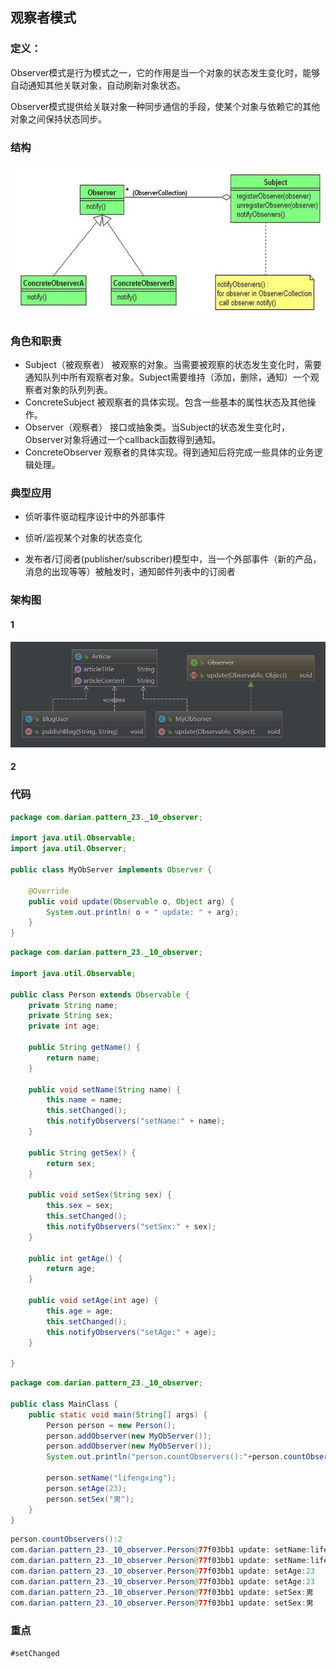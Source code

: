 


## 观察者模式

### 定义：

​	Observer模式是行为模式之一，它的作用是当一个对象的状态发生变化时，能够自动通知其他关联对象，自动刷新对象状态。

​	Observer模式提供给关联对象一种同步通信的手段，使某个对象与依赖它的其他对象之间保持状态同步。

### 结构

![1565742013844](assets/1565742013844.png)



### 角色和职责

- Subject（被观察者）     被观察的对象。当需要被观察的状态发生变化时，需要通知队列中所有观察者对象。Subject需要维持（添加，删除，通知）一个观察者对象的队列列表。
- ConcreteSubject     被观察者的具体实现。包含一些基本的属性状态及其他操作。 
- Observer（观察者）     接口或抽象类。当Subject的状态发生变化时，Observer对象将通过一个callback函数得到通知。
- ConcreteObserver     观察者的具体实现。得到通知后将完成一些具体的业务逻辑处理。

### 典型应用

- 侦听事件驱动程序设计中的外部事件

- 侦听/监视某个对象的状态变化

- 发布者/订阅者(publisher/subscriber)模型中，当一个外部事件（新的产品，消息的出现等等）被触发时，通知邮件列表中的订阅者



### 架构图

#### 1 

![1565806517116](assets/1565806517116.png)



#### 2 



### 代码

```java
package com.darian.pattern_23._10_observer;

import java.util.Observable;
import java.util.Observer;

public class MyObServer implements Observer {

	@Override
	public void update(Observable o, Object arg) {
		System.out.println( o + " update: " + arg);
	}
}

```



```java
package com.darian.pattern_23._10_observer;

import java.util.Observable;

public class Person extends Observable {
	private String name;
	private String sex;
	private int age;

	public String getName() {
		return name;
	}

	public void setName(String name) {
		this.name = name;
		this.setChanged();
		this.notifyObservers("setName:" + name);
	}

	public String getSex() {
		return sex;
	}

	public void setSex(String sex) {
		this.sex = sex;
		this.setChanged();
		this.notifyObservers("setSex:" + sex);
	}

	public int getAge() {
		return age;
	}

	public void setAge(int age) {
		this.age = age;
		this.setChanged();
		this.notifyObservers("setAge:" + age);
	}

}

```



```java
package com.darian.pattern_23._10_observer;

public class MainClass {
	public static void main(String[] args) {
		Person person = new Person();
		person.addObserver(new MyObServer());
		person.addObserver(new MyObServer());
		System.out.println("person.countObservers():"+person.countObservers());

		person.setName("lifengxing");
		person.setAge(23);
		person.setSex("男");
	}
}

```





```java
person.countObservers():2
com.darian.pattern_23._10_observer.Person@77f03bb1 update: setName:lifengxing
com.darian.pattern_23._10_observer.Person@77f03bb1 update: setName:lifengxing
com.darian.pattern_23._10_observer.Person@77f03bb1 update: setAge:23
com.darian.pattern_23._10_observer.Person@77f03bb1 update: setAge:23
com.darian.pattern_23._10_observer.Person@77f03bb1 update: setSex:男
com.darian.pattern_23._10_observer.Person@77f03bb1 update: setSex:男
```



### 重点

`#setChanged` 



